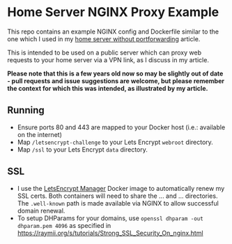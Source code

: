 # Home Server NGINX Proxy Example
This repo contains an example NGINX config and Dockerfile similar to the one which I used in my [home server without portforwarding](https://jordancrawford.kiwi/home-server-without-portforward/) article.

This is intended to be used on a public server which can proxy web requests to your home server via a VPN link, as I discuss in my article.

**Please note that this is a few years old now so may be slightly out of date - pull requests and issue suggestions are welcome, but please remember the context for which this was intended, as illustrated by my article.**

## Running

* Ensure ports 80 and 443 are mapped to your Docker host (i.e.: available on the internet)
* Map `/letsencrypt-challenge` to your Lets Encrypt `webroot` directory.
* Map `/ssl` to your Lets Encrypt `data` directory.

## SSL

* I use the [LetsEncrypt Manager](https://github.com/gitsf/docker-letsencrypt-manager) Docker image to automatically renew my SSL certs. Both containers will need to share the ... and ... directories. The `.well-known` path is made available via NGINX to allow successful domain renewal.
* To setup DHParams for your domains, use `openssl dhparam -out dhparam.pem 4096` as specified in https://raymii.org/s/tutorials/Strong_SSL_Security_On_nginx.html
